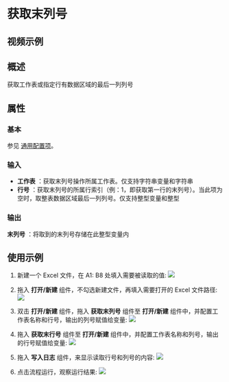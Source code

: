 # 获取末列号

## 视频示例

## 概述

获取工作表或指定行有数据区域的最后一列列号

## 属性

### 基本

参见 [通用配置项](../Appendix/CommonConfigurationItems.md)。

### 输入

- **工作表** ：获取末列号操作所属工作表。仅支持字符串变量和字符串
- **行号** ：获取末列号的所属行索引（例：1，即获取第一行的末列号）。当此项为空时，取整表数据区域最后一列列号。仅支持整型变量和整型

### 输出

**末列号** ：将取到的末列号存储在此整型变量内

## 使用示例

1. 新建一个 Excel 文件，在 A1: B8 处填入需要被读取的值:
![](https://docimages.blob.core.chinacloudapi.cn/images/Activities/wps29.png)

2. 拖入 **打开/新建** 组件，不勾选新建文件，再填入需要打开的 Excel 文件路径:
![](https://docimages.blob.core.chinacloudapi.cn/images/Activities/wps5.png)

3. 双击 **打开/新建** 组件，拖入 **获取末列号** 组件至 **打开/新建** 组件中，并配置工作表名称和行号，输出的列号赋值给变量:
![](https://docimages.blob.core.chinacloudapi.cn/images/Activities/wps37.png)

4. 拖入 **获取末行号** 组件至 **打开/新建** 组件中，并配置工作表名称和列号，输出的行号赋值给变量:
![](https://docimages.blob.core.chinacloudapi.cn/images/Activities/wps38.png)

5. 拖入 **写入日志** 组件，来显示读取行号和列号的内容:
![](https://docimages.blob.core.chinacloudapi.cn/images/Activities/wps39.png)

6. 点击流程运行，观察运行结果:
![](https://docimages.blob.core.chinacloudapi.cn/images/Activities/wps40.png)